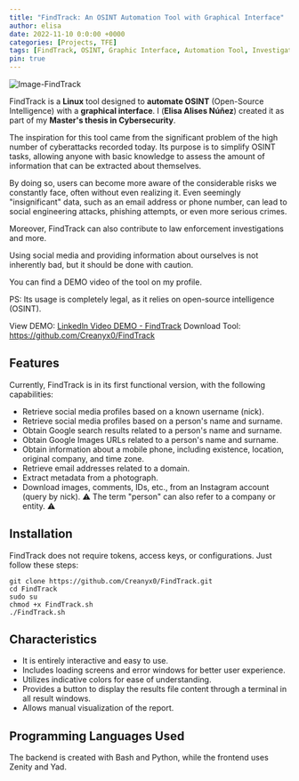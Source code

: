 ```yaml
---
title: "FindTrack: An OSINT Automation Tool with Graphical Interface"
author: elisa
date: 2022-11-10 0:0:00 +0000 
categories: [Projects, TFE] 
tags: [FindTrack, OSINT, Graphic Interface, Automation Tool, Investigation] 
pin: true
---
```


![Image-FindTrack](https://raw.githubusercontent.com/ioritz1993/ioritz1993.github.io/main/assets/img/tfe/image-FindTrack.jpg)

FindTrack is a **Linux** tool designed to **automate OSINT** (Open-Source Intelligence) with a **graphical interface**. I (**Elisa Alises Núñez**) created it as part of my **Master's thesis in Cybersecurity**.

The inspiration for this tool came from the significant problem of the high number of cyberattacks recorded today. Its purpose is to simplify OSINT tasks, allowing anyone with basic knowledge to assess the amount of information that can be extracted about themselves.

By doing so, users can become more aware of the considerable risks we constantly face, often without even realizing it. Even seemingly "insignificant" data, such as an email address or phone number, can lead to social engineering attacks, phishing attempts, or even more serious crimes.

Moreover, FindTrack can also contribute to law enforcement investigations and more.

Using social media and providing information about ourselves is not inherently bad, but it should be done with caution.

You can find a DEMO video of the tool on my profile.

PS: Its usage is completely legal, as it relies on open-source intelligence (OSINT).


View DEMO: [Linkedln Video DEMO - FindTrack](https://es.linkedin.com/posts/elisa-alises-n%C3%BA%C3%B1ez-9a4325248_github-creanyx0findtrack-herramienta-activity-7067543690210066433-fSWH)
Download Tool: https://github.com/Creanyx0/FindTrack


## Features

Currently, FindTrack is in its first functional version, with the following capabilities:
- Retrieve social media profiles based on a known username (nick).
- Retrieve social media profiles based on a person's name and surname.
- Obtain Google search results related to a person's name and surname.
- Obtain Google Images URLs related to a person's name and surname.
- Obtain information about a mobile phone, including existence, location, original company, and time zone.
- Retrieve email addresses related to a domain.
- Extract metadata from a photograph.
- Download images, comments, IDs, etc., from an Instagram account (query by nick).
⚠️ The term "person" can also refer to a company or entity. ⚠️


## Installation

FindTrack does not require tokens, access keys, or configurations. Just follow these steps:

```
git clone https://github.com/Creanyx0/FindTrack.git
cd FindTrack 
sudo su 
chmod +x FindTrack.sh 
./FindTrack.sh
```


## Characteristics

- It is entirely interactive and easy to use.
- Includes loading screens and error windows for better user experience.
- Utilizes indicative colors for ease of understanding.
- Provides a button to display the results file content through a terminal in all result windows.
- Allows manual visualization of the report.


## Programming Languages Used

The backend is created with Bash and Python, while the frontend uses Zenity and Yad.

